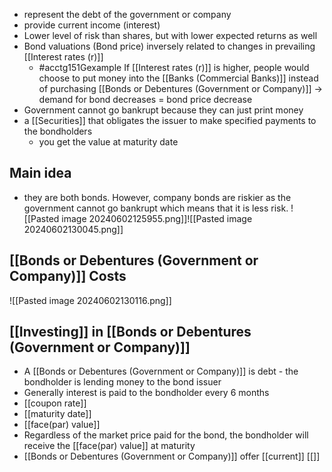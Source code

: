 - represent the debt of the government or company
- provide current income (interest)
- Lower level of risk than shares, but with lower expected returns as well
- Bond valuations (Bond price) inversely related to changes in prevailing [[Interest rates (r)]]
	- #acctg151Gexample If [[Interest rates (r)]] is higher, people would choose to put money into the [[Banks (Commercial Banks)]] instead of purchasing [[Bonds or Debentures (Government or Company)]] $\rightarrow$ demand for bond decreases = bond price decrease
- Government cannot go bankrupt because they can just print money
- a [[Securities]] that obligates the issuer to make specified payments to the bondholders
	- you get the value at maturity date
## Main idea
- they are both bonds. However, company bonds are riskier as the government cannot go bankrupt which means that it is less risk.
	![[Pasted image 20240602125955.png]]![[Pasted image 20240602130045.png]]
## [[Bonds or Debentures (Government or Company)]] Costs
![[Pasted image 20240602130116.png]]
## [[Investing]] in [[Bonds or Debentures (Government or Company)]]
- A [[Bonds or Debentures (Government or Company)]] is debt - the bondholder is lending money to the bond issuer
- Generally interest is paid to the bondholder every 6 months
- [[coupon rate]]
- [[maturity date]]
- [[face(par) value]]
- Regardless of the market price paid for the bond, the bondholder will receive the [[face(par) value]] at maturity
- [[Bonds or Debentures (Government or Company)]] offer [[current]] [[]]